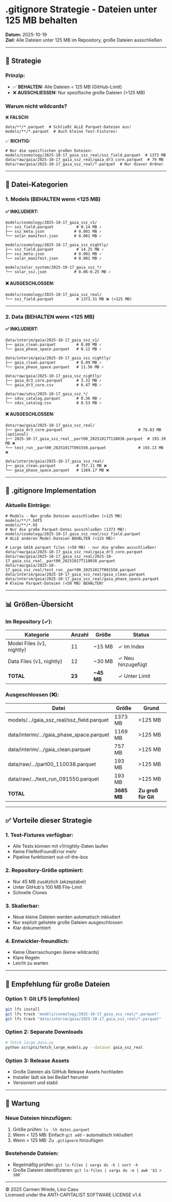 # .gitignore Strategie - Dateien unter 125 MB behalten

**Datum:** 2025-10-19  
**Ziel:** Alle Dateien unter 125 MB im Repository, große Dateien ausschließen

---

## 🎯 Strategie

### **Prinzip:**
- ✅ **BEHALTEN:** Alle Dateien < 125 MB (GitHub-Limit)
- ❌ **AUSSCHLIESSEN:** Nur spezifische große Dateien (>125 MB)

### **Warum nicht wildcards?**
❌ **FALSCH:**
```gitignore
data/**/*.parquet  # Schließt ALLE Parquet-Dateien aus!
models/**/*.parquet  # Auch kleine Test-Fixtures!
```

✅ **RICHTIG:**
```gitignore
# Nur die spezifischen großen Dateien:
models/cosmology/2025-10-17_gaia_ssz_real/ssz_field.parquet  # 1373 MB
data/raw/gaia/2025-10-17_gaia_ssz_real/gaia_dr3_core.parquet  # 79 MB
data/raw/gaia/2025-10-17_gaia_ssz_real/*.parquet  # Nur dieser Ordner
```

---

## 📂 Datei-Kategorien

### **1. Models (BEHALTEN wenn <125 MB)**

#### ✅ INKLUDIERT:
```
models/cosmology/2025-10-17_gaia_ssz_v1/
├── ssz_field.parquet          # 0.14 MB ✓
├── ssz_meta.json             # 0.001 MB ✓
└── solar_manifest.json       # 0.001 MB ✓

models/cosmology/2025-10-17_gaia_ssz_nightly/
├── ssz_field.parquet          # 14.25 MB ✓
├── ssz_meta.json             # 0.001 MB ✓
└── solar_manifest.json       # 0.001 MB ✓

models/solar_system/2025-10-17_gaia_ssz_*/
└── solar_ssz.json            # 0.06-0.25 MB ✓
```

#### ❌ AUSGESCHLOSSEN:
```
models/cosmology/2025-10-17_gaia_ssz_real/
└── ssz_field.parquet          # 1373.31 MB ❌ (>125 MB)
```

---

### **2. Data (BEHALTEN wenn <125 MB)**

#### ✅ INKLUDIERT:
```
data/interim/gaia/2025-10-17_gaia_ssz_v1/
├── gaia_clean.parquet         # 0.08 MB ✓
└── gaia_phase_space.parquet   # 0.12 MB ✓

data/interim/gaia/2025-10-17_gaia_ssz_nightly/
├── gaia_clean.parquet         # 6.09 MB ✓
└── gaia_phase_space.parquet   # 11.56 MB ✓

data/raw/gaia/2025-10-17_gaia_ssz_nightly/
├── gaia_dr3_core.parquet      # 3.32 MB ✓
└── gaia_dr3_core.csv          # 6.47 MB ✓

data/raw/sdss/2025-10-17_gaia_ssz_*/
├── sdss_catalog.parquet       # 0.36 MB ✓
└── sdss_catalog.csv           # 0.53 MB ✓
```

#### ❌ AUSGESCHLOSSEN:
```
data/raw/gaia/2025-10-17_gaia_ssz_real/
├── gaia_dr3_core.parquet                                 # 78.83 MB (optional)
├── 2025-10-17_gaia_ssz_real__part00_20251017T110038.parquet  # 193.39 MB ❌
└── test_run__part00_20251017T091550.parquet              # 193.13 MB ❌

data/interim/gaia/2025-10-17_gaia_ssz_real/
├── gaia_clean.parquet         # 757.11 MB ❌
└── gaia_phase_space.parquet   # 1169.17 MB ❌
```

---

## 🔧 .gitignore Implementation

### **Aktuelle Einträge:**

```gitignore
# Models - Nur große Dateien ausschließen (>125 MB)
models/**/*.hdf5
models/**/*.h5
# Nur die große Parquet-Datei ausschließen (1373 MB):
models/cosmology/2025-10-17_gaia_ssz_real/ssz_field.parquet
# ALLE anderen Model-Dateien BEHALTEN (<125 MB)!

# Large GAIA parquet files (>50 MB) - nur die großen ausschließen!
data/raw/gaia/2025-10-17_gaia_ssz_real/gaia_dr3_core.parquet
data/raw/gaia/2025-10-17_gaia_ssz_real/2025-10-17_gaia_ssz_real__part00_20251017T110038.parquet
data/raw/gaia/2025-10-17_gaia_ssz_real/test_run__part00_20251017T091550.parquet
data/interim/gaia/2025-10-17_gaia_ssz_real/gaia_clean.parquet
data/interim/gaia/2025-10-17_gaia_ssz_real/gaia_phase_space.parquet
# Kleine Parquet-Dateien (<50 MB) BEHALTEN!
```

---

## 📊 Größen-Übersicht

### **Im Repository (✓):**
| Kategorie | Anzahl | Größe | Status |
|-----------|--------|-------|--------|
| Model Files (v1, nightly) | 11 | ~15 MB | ✓ Im Index |
| Data Files (v1, nightly) | 12 | ~30 MB | ✓ Neu hinzugefügt |
| **TOTAL** | **23** | **~45 MB** | ✓ Unter Limit |

### **Ausgeschlossen (❌):**
| Datei | Größe | Grund |
|-------|-------|-------|
| models/.../gaia_ssz_real/ssz_field.parquet | 1373 MB | >125 MB |
| data/interim/.../gaia_phase_space.parquet | 1169 MB | >125 MB |
| data/interim/.../gaia_clean.parquet | 757 MB | >125 MB |
| data/raw/.../part00_110038.parquet | 193 MB | >125 MB |
| data/raw/.../test_run_091550.parquet | 193 MB | >125 MB |
| **TOTAL** | **3685 MB** | **Zu groß für Git** |

---

## ✅ Vorteile dieser Strategie

### **1. Test-Fixtures verfügbar:**
- Alle Tests können mit v1/nightly-Daten laufen
- Keine FileNotFoundError mehr
- Pipeline funktioniert out-of-the-box

### **2. Repository-Größe optimiert:**
- Nur 45 MB zusätzlich (akzeptabel)
- Unter GitHub's 100 MB File-Limit
- Schnelle Clones

### **3. Skalierbar:**
- Neue kleine Dateien werden automatisch inkludiert
- Nur explizit gelistete große Dateien ausgeschlossen
- Klar dokumentiert

### **4. Entwickler-freundlich:**
- Keine Überraschungen (keine wildcards)
- Klare Regeln
- Leicht zu warten

---

## 🚀 Empfehlung für große Dateien

### **Option 1: Git LFS (empfohlen)**
```bash
git lfs install
git lfs track "models/cosmology/2025-10-17_gaia_ssz_real/*.parquet"
git lfs track "data/interim/gaia/2025-10-17_gaia_ssz_real/*.parquet"
```

### **Option 2: Separate Downloads**
```bash
# fetch_large_data.py
python scripts/fetch_large_models.py --dataset gaia_ssz_real
```

### **Option 3: Release Assets**
- Große Dateien als GitHub Release Assets hochladen
- Installer lädt sie bei Bedarf herunter
- Versioniert und stabil

---

## 📝 Wartung

### **Neue Dateien hinzufügen:**
1. Größe prüfen: `ls -lh datei.parquet`
2. Wenn < 125 MB: Einfach `git add` - automatisch inkludiert
3. Wenn > 125 MB: Zu `.gitignore` hinzufügen

### **Bestehende Dateien:**
- Regelmäßig prüfen: `git ls-files | xargs du -h | sort -h`
- Große Dateien identifizieren: `git ls-files | xargs du -m | awk '$1 > 100'`

---

© 2025 Carmen Wrede, Lino Casu  
Licensed under the ANTI-CAPITALIST SOFTWARE LICENSE v1.4
